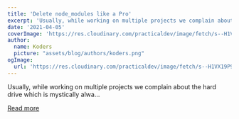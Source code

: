 ```yaml
---
title: 'Delete node_modules like a Pro'
excerpt: 'Usually, while working on multiple projects we complain about the hard drive which is mystically alwa...'
date: '2021-04-05'
coverImage: 'https://res.cloudinary.com/practicaldev/image/fetch/s--H1VX19P9--/c_imagga_scale,f_auto,fl_progressive,h_420,q_auto,w_1000/https://dev-to-uploads.s3.amazonaws.com/uploads/articles/msb363ttyo8g72ujt8u9.png'
author:
  name: Koders
  picture: "assets/blog/authors/koders.png"
ogImage:
  url: 'https://res.cloudinary.com/practicaldev/image/fetch/s--H1VX19P9--/c_imagga_scale,f_auto,fl_progressive,h_420,q_auto,w_1000/https://dev-to-uploads.s3.amazonaws.com/uploads/articles/msb363ttyo8g72ujt8u9.png'
---
```


Usually, while working on multiple projects we complain about the hard drive which is mystically alwa...

[Read more](https://dev.to/nirazanbasnet/delete-nodemodules-like-a-pro-1727)
